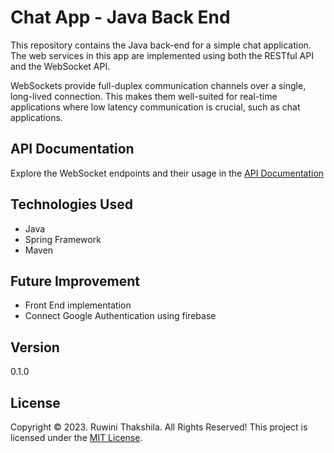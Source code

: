 # Chat App - Java Back End
This repository contains the Java back-end for a simple chat application. The web services in this app are implemented using both the RESTful API and the WebSocket API.

WebSockets provide full-duplex communication channels over a single, long-lived connection. This makes them well-suited for real-time applications where low latency communication is crucial, such as chat applications.

## API Documentation
Explore the WebSocket endpoints and their usage in the [API Documentation](https://developer.mozilla.org/en-US/docs/Web/API/WebSockets_API)

## Technologies Used

- Java
- Spring Framework
- Maven

## Future Improvement

- Front End implementation
- Connect Google Authentication using firebase

## Version
0.1.0

## License
Copyright &copy; 2023. Ruwini Thakshila. All Rights Reserved!
This project is licensed under the [MIT License](License.txt).
